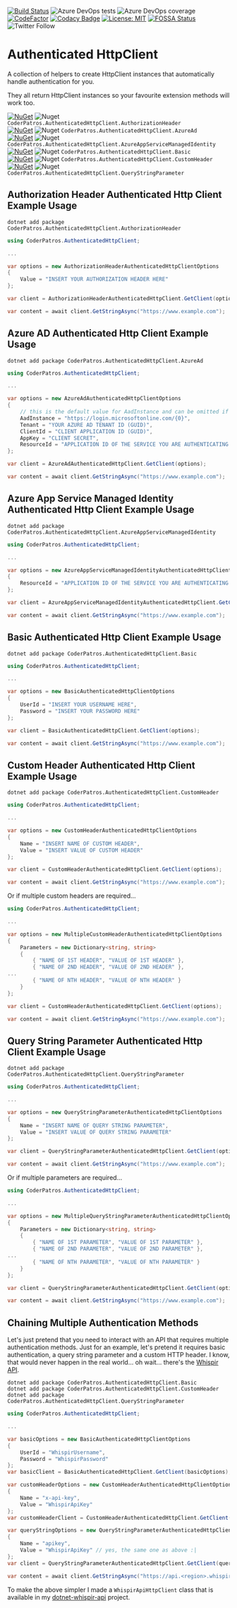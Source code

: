 [![Build Status](https://dev.azure.com/coderpatros/OpenSource/_apis/build/status/CoderPatros.AuthenticatedHttpClient?branchName=master)](https://dev.azure.com/coderpatros/OpenSource/_build/latest?definitionId=15&branchName=master)
![Azure DevOps tests](https://img.shields.io/azure-devops/tests/coderpatros/OpenSource/15.svg)
![Azure DevOps coverage](https://img.shields.io/azure-devops/coverage/coderpatros/OpenSource/15.svg)
[![CodeFactor](https://www.codefactor.io/repository/github/coderpatros/dotnet-authenticated-httpclient/badge)](https://www.codefactor.io/repository/github/coderpatros/dotnet-authenticated-httpclient)
[![Codacy Badge](https://api.codacy.com/project/badge/Grade/152d264f1e2f490c898b7dde0a5c7956)](https://www.codacy.com/manual/coderpatros/dotnet-authenticated-httpclient?utm_source=github.com&amp;utm_medium=referral&amp;utm_content=coderpatros/dotnet-authenticated-httpclient&amp;utm_campaign=Badge_Grade)
[![License: MIT](https://img.shields.io/badge/License-MIT-yellow.svg)](https://opensource.org/licenses/MIT)
[![FOSSA Status](https://app.fossa.io/api/projects/git%2Bgithub.com%2Fcoderpatros%2Fdotnet-authenticated-httpclient.svg?type=shield)](https://app.fossa.io/projects/git%2Bgithub.com%2Fcoderpatros%2Fdotnet-authenticated-httpclient?ref=badge_shield)
![Twitter Follow](https://img.shields.io/twitter/follow/coderpatros?style=social)

Authenticated HttpClient
========================

A collection of helpers to create HttpClient instances that automatically
handle authentication for you.

They all return HttpClient instances so your favourite extension methods will
work too.

[![NuGet](https://img.shields.io/nuget/v/CoderPatros.AuthenticatedHttpClient.AuthorizationHeader.svg?style=flat-square)](https://www.nuget.org/packages/CoderPatros.AuthenticatedHttpClient.AuthorizationHeader/)
![Nuget](https://img.shields.io/nuget/dt/CoderPatros.AuthenticatedHttpClient.AuthorizationHeader.svg)
`CoderPatros.AuthenticatedHttpClient.AuthorizationHeader`  
[![NuGet](https://img.shields.io/nuget/v/CoderPatros.AuthenticatedHttpClient.AzureAd.svg?style=flat-square)](https://www.nuget.org/packages/CoderPatros.AuthenticatedHttpClient.AzureAd/)
![Nuget](https://img.shields.io/nuget/dt/CoderPatros.AuthenticatedHttpClient.AzureAd.svg)
`CoderPatros.AuthenticatedHttpClient.AzureAd`  
[![NuGet](https://img.shields.io/nuget/v/CoderPatros.AuthenticatedHttpClient.AzureAppServiceManagedIdentity.svg?style=flat-square)](https://www.nuget.org/packages/CoderPatros.AuthenticatedHttpClient.AzureAppServiceManagedIdentity/)
![Nuget](https://img.shields.io/nuget/dt/CoderPatros.AuthenticatedHttpClient.AzureAppServiceManagedIdentity.svg)
`CoderPatros.AuthenticatedHttpClient.AzureAppServiceManagedIdentity`  
[![NuGet](https://img.shields.io/nuget/v/CoderPatros.AuthenticatedHttpClient.Basic.svg?style=flat-square)](https://www.nuget.org/packages/CoderPatros.AuthenticatedHttpClient.Basic/)
![Nuget](https://img.shields.io/nuget/dt/CoderPatros.AuthenticatedHttpClient.Basic.svg)
`CoderPatros.AuthenticatedHttpClient.Basic`  
[![NuGet](https://img.shields.io/nuget/v/CoderPatros.AuthenticatedHttpClient.CustomHeader.svg?style=flat-square)](https://www.nuget.org/packages/CoderPatros.AuthenticatedHttpClient.CustomHeader/)
![Nuget](https://img.shields.io/nuget/dt/CoderPatros.AuthenticatedHttpClient.CustomHeader.svg)
`CoderPatros.AuthenticatedHttpClient.CustomHeader`  
[![NuGet](https://img.shields.io/nuget/v/CoderPatros.AuthenticatedHttpClient.QueryStringParameter.svg?style=flat-square)](https://www.nuget.org/packages/CoderPatros.AuthenticatedHttpClient.QueryStringParameter/)
![Nuget](https://img.shields.io/nuget/dt/CoderPatros.AuthenticatedHttpClient.QueryStringParameter.svg)
`CoderPatros.AuthenticatedHttpClient.QueryStringParameter`  

Authorization Header Authenticated Http Client Example Usage
------------------------------------------------------------

```shell
dotnet add package CoderPatros.AuthenticatedHttpClient.AuthorizationHeader
```

```csharp
using CoderPatros.AuthenticatedHttpClient;

...

var options = new AuthorizationHeaderAuthenticatedHttpClientOptions
{
    Value = "INSERT YOUR AUTHORIZATION HEADER HERE"
};

var client = AuthorizationHeaderAuthenticatedHttpClient.GetClient(options);

var content = await client.GetStringAsync("https://www.example.com");
```

Azure AD Authenticated Http Client Example Usage
------------------------------------------------

```
dotnet add package CoderPatros.AuthenticatedHttpClient.AzureAd
```

```csharp
using CoderPatros.AuthenticatedHttpClient;

...

var options = new AzureAdAuthenticatedHttpClientOptions
{
    // this is the default value for AadInstance and can be omitted if you don't need to change it
    AadInstance = "https://login.microsoftonline.com/{0}",
    Tenant = "YOUR AZURE AD TENANT ID (GUID)",
    ClientId = "CLIENT APPLICATION ID (GUID)",
    AppKey = "CLIENT SECRET",
    ResourceId = "APPLICATION ID OF THE SERVICE YOU ARE AUTHENTICATING TO (GUID)"
};

var client = AzureAdAuthenticatedHttpClient.GetClient(options);

var content = await client.GetStringAsync("https://www.example.com");
```

Azure App Service Managed Identity Authenticated Http Client Example Usage
--------------------------------------------------------------------------

```shell
dotnet add package CoderPatros.AuthenticatedHttpClient.AzureAppServiceManagedIdentity
```

```csharp
using CoderPatros.AuthenticatedHttpClient;

...

var options = new AzureAppServiceManagedIdentityAuthenticatedHttpClientOptions
{
    ResourceId = "APPLICATION ID OF THE SERVICE YOU ARE AUTHENTICATING TO (GUID)"
};

var client = AzureAppServiceManagedIdentityAuthenticatedHttpClient.GetClient(options);

var content = await client.GetStringAsync("https://www.example.com");
```

Basic Authenticated Http Client Example Usage
---------------------------------------------

```shell
dotnet add package CoderPatros.AuthenticatedHttpClient.Basic
```

```csharp
using CoderPatros.AuthenticatedHttpClient;

...

var options = new BasicAuthenticatedHttpClientOptions
{
    UserId = "INSERT YOUR USERNAME HERE",
    Password = "INSERT YOUR PASSWORD HERE"
};

var client = BasicAuthenticatedHttpClient.GetClient(options);

var content = await client.GetStringAsync("https://www.example.com");
```

Custom Header Authenticated Http Client Example Usage
-----------------------------------------------------

```shell
dotnet add package CoderPatros.AuthenticatedHttpClient.CustomHeader
```

```csharp
using CoderPatros.AuthenticatedHttpClient;

...

var options = new CustomHeaderAuthenticatedHttpClientOptions
{
    Name = "INSERT NAME OF CUSTOM HEADER",
    Value = "INSERT VALUE OF CUSTOM HEADER"
};

var client = CustomHeaderAuthenticatedHttpClient.GetClient(options);

var content = await client.GetStringAsync("https://www.example.com");
```

Or if multiple custom headers are required...

```csharp
using CoderPatros.AuthenticatedHttpClient;

...

var options = new MultipleCustomHeaderAuthenticatedHttpClientOptions
{
    Parameters = new Dictionary<string, string>
    {
        { "NAME OF 1ST HEADER", "VALUE OF 1ST HEADER" },
        { "NAME OF 2ND HEADER", "VALUE OF 2ND HEADER" },
...
        { "NAME OF NTH HEADER", "VALUE OF NTH HEADER" }
    }
};

var client = CustomHeaderAuthenticatedHttpClient.GetClient(options);

var content = await client.GetStringAsync("https://www.example.com");
```

Query String Parameter Authenticated Http Client Example Usage
--------------------------------------------------------------

```shell
dotnet add package CoderPatros.AuthenticatedHttpClient.QueryStringParameter
```

```csharp
using CoderPatros.AuthenticatedHttpClient;

...

var options = new QueryStringParameterAuthenticatedHttpClientOptions
{
    Name = "INSERT NAME OF QUERY STRING PARAMETER",
    Value = "INSERT VALUE OF QUERY STRING PARAMETER"
};

var client = QueryStringParameterAuthenticatedHttpClient.GetClient(options);

var content = await client.GetStringAsync("https://www.example.com");
```

Or if multiple parameters are required...

```csharp
using CoderPatros.AuthenticatedHttpClient;

...

var options = new MultipleQueryStringParameterAuthenticatedHttpClientOptions
{
    Parameters = new Dictionary<string, string>
    {
        { "NAME OF 1ST PARAMETER", "VALUE OF 1ST PARAMETER" },
        { "NAME OF 2ND PARAMETER", "VALUE OF 2ND PARAMETER" },
...
        { "NAME OF NTH PARAMETER", "VALUE OF NTH PARAMETER" }
    }
};

var client = QueryStringParameterAuthenticatedHttpClient.GetClient(options);

var content = await client.GetStringAsync("https://www.example.com");
```

Chaining Multiple Authentication Methods
----------------------------------------

Let's just pretend that you need to interact with an API that requires
multiple authentication methods. Just for an example, let's pretend it
requires basic authentication, a query string parameter and a custom HTTP
header. I know, that would never happen in the real world... oh wait... there's the [Whispir API](https://whispir.github.io/api/).

```shell
dotnet add package CoderPatros.AuthenticatedHttpClient.Basic
dotnet add package CoderPatros.AuthenticatedHttpClient.CustomHeader
dotnet add package CoderPatros.AuthenticatedHttpClient.QueryStringParameter
```

```csharp
using CoderPatros.AuthenticatedHttpClient;

...

var basicOptions = new BasicAuthenticatedHttpClientOptions
{
    UserId = "WhispirUsername",
    Password = "WhispirPassword"
};
var basicClient = BasicAuthenticatedHttpClient.GetClient(basicOptions);

var customHeaderOptions = new CustomHeaderAuthenticatedHttpClientOptions
{
    Name = "x-api-key",
    Value = "WhispirApiKey"
};
var customHeaderClient = CustomHeaderAuthenticatedHttpClient.GetClient(customHeaderOptions, basicClient);

var queryStringOptions = new QueryStringParameterAuthenticatedHttpClientOptions
{
    Name = "apikey",
    Value = "WhispirApiKey" // yes, the same one as above :|
};
var client = QueryStringParameterAuthenticatedHttpClient.GetClient(queryStringOptions, customHeaderClient);

var content = await client.GetStringAsync("https://api.<region>.whispir.com/messages");
```

To make the above simpler I made a `WhispirApiHttpClient` class that is available in my [dotnet-whispir-api](https://github.com/coderpatros/dotnet-whispir-api) project.
